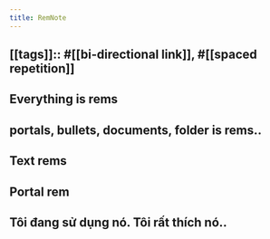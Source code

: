```yaml
---
title: RemNote
---
```


## [[tags]]:: #[[bi-directional link]], #[[spaced repetition]]
## Everything is rems
## portals, bullets, documents, folder is rems..
## Text rems
## Portal rem
## Tôi đang sử dụng nó. Tôi rất thích nó..